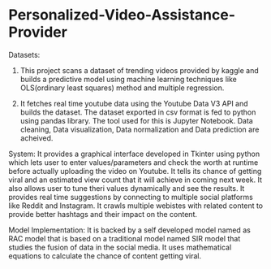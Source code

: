 # Personalized-Video-Assistance-Provider

Datasets:


1. This project scans a dataset of trending videos provided by kaggle and builds a predictive model using machine learning techniques like OLS(ordinary least squares) method and multiple regression.

2. It fetches real time youtube data using the Youtube Data V3 API and builds the dataset. The dataset exported in csv format is fed to python using pandas library. The tool used for this is Jupyter Notebook. Data cleaning, Data visualization, Data normalization and Data prediction are acheived.


System:
It provides a graphical interface developed in Tkinter using python which lets user to enter values/parameters and check the worth at runtime before actually uploading the video on Youtube. It tells its chance of getting viral and an estimated view count that it will achieve in coming next week. It also allows user to tune theri values dynamically and see the results. It provides real time suggestions by connecting to multiple social platforms like Reddit and Instagram. It crawls multiple webistes with related content to provide better hashtags and their impact on the content.


Model Implementation:
It is backed by a self developed model named as RAC model that is based on a traditional model named SIR model that studies the fusion of data in the social media. It uses mathematical equations to calculate the chance of content getting viral.






